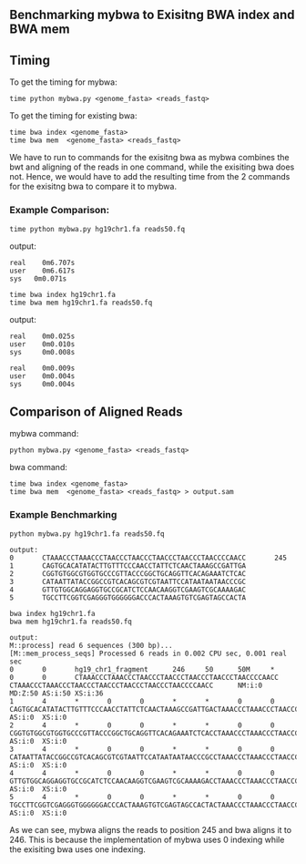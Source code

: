 ## Benchmarking mybwa to Exisitng BWA index and BWA mem 

## Timing 
To get the timing for mybwa: 
```
time python mybwa.py <genome_fasta> <reads_fastq>
```
To get the timing for existing bwa: 
```
time bwa index <genome_fasta>
time bwa mem  <genome_fasta> <reads_fastq>
```
We have to run to commands for the exisitng bwa as mybwa combines the bwt and aligning of the reads in one command, while the exisiting bwa does not. Hence, we would have to add the resulting time from the 2 commands for the exisitng bwa to compare it to mybwa.

### Example Comparison: 
```
time python mybwa.py hg19chr1.fa reads50.fq
```
output: 
```
real    0m6.707s
user    0m6.617s
sys   0m0.071s
```
```
time bwa index hg19chr1.fa
time bwa mem hg19chr1.fa reads50.fq
```
output: 
```
real    0m0.025s
user    0m0.010s
sys     0m0.008s

real    0m0.009s
user    0m0.004s
sys     0m0.004s
```
## Comparison of Aligned Reads
mybwa command: 
```
python mybwa.py <genome_fasta> <reads_fastq>
```
bwa command: 
```
time bwa index <genome_fasta>
time bwa mem  <genome_fasta> <reads_fastq> > output.sam
```

### Example Benchmarking
```
python mybwa.py hg19chr1.fa reads50.fq

output: 
0       CTAAACCCTAAACCCTAACCCTAACCCTAACCCTAACCCTAACCCCAACC       245
1       CAGTGCACATATACTTGTTTCCCAACCTATTCTCAACTAAAGCCGATTGA
2       CGGTGTGGCGTGGTGCCCGTTACCCGGCTGCAGGTTCACAGAAATCTCAC
3       CATAATTATACCGGCCGTCACAGCGTCGTAATTCCATAATAATAACCCGC
4       GTTGTGGCAGGAGGTGCCGCATCTCCAACAAGGTCGAAGTCGCAAAAGAC
5       TGCCTTCGGTCGAGGGTGGGGGGACCCACTAAAGTGTCGAGTAGCCACTA

```
```
bwa index hg19chr1.fa
bwa mem hg19chr1.fa reads50.fq

output: 
M::process] read 6 sequences (300 bp)...
[M::mem_process_seqs] Processed 6 reads in 0.002 CPU sec, 0.001 real sec
0       0       hg19_chr1_fragment      246     50      50M     *       0       0       CTAAACCCTAAACCCTAACCCTAACCCTAACCCTAACCCTAACCCCAACC CTAAACCCTAAACCCTAACCCTAACCCTAACCCTAACCCTAACCCCAACC      NM:i:0  MD:Z:50 AS:i:50 XS:i:36
1       4       *       0       0       *       *       0       0       CAGTGCACATATACTTGTTTCCCAACCTATTCTCAACTAAAGCCGATTGACTAAACCCTAAACCCTAACCCTAACCCTAACCCTAACCCTAACCCCAACC       AS:i:0  XS:i:0
2       4       *       0       0       *       *       0       0       CGGTGTGGCGTGGTGCCCGTTACCCGGCTGCAGGTTCACAGAAATCTCACCTAAACCCTAAACCCTAACCCTAACCCTAACCCTAACCCTAACCCCAACC       AS:i:0  XS:i:0
3       4       *       0       0       *       *       0       0       CATAATTATACCGGCCGTCACAGCGTCGTAATTCCATAATAATAACCCGCCTAAACCCTAAACCCTAACCCTAACCCTAACCCTAACCCTAACCCCAACC       AS:i:0  XS:i:0
4       4       *       0       0       *       *       0       0       GTTGTGGCAGGAGGTGCCGCATCTCCAACAAGGTCGAAGTCGCAAAAGACCTAAACCCTAAACCCTAACCCTAACCCTAACCCTAACCCTAACCCCAACC       AS:i:0  XS:i:0
5       4       *       0       0       *       *       0       0       TGCCTTCGGTCGAGGGTGGGGGGACCCACTAAAGTGTCGAGTAGCCACTACTAAACCCTAAACCCTAACCCTAACCCTAACCCTAACCCTAACCCCAACC       AS:i:0  XS:i:0

```
As we can see, mybwa aligns the reads to position 245 and bwa aligns it to 246. This is because the implementation of mybwa uses 0 indexing while the exisiting bwa uses one indexing. 






